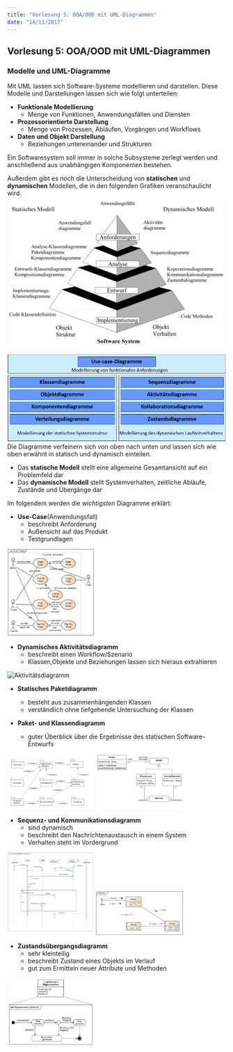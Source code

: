 ```yaml
---
title: "Vorlesung 5: OOA/OOD mit UML-Diagrammen"
date: "14/11/2017"
---
```


## Vorlesung 5: OOA/OOD mit UML-Diagrammen

### Modelle und UML-Diagramme
Mit UML lassen sich Software-Systeme modellieren und darstellen. Diese Modelle und Darstellungen lassen sich wie folgt unterteilen:
* __Funktionale Modellierung__
	* Menge von Funktionen, Anwendungsfällen und Diensten
* __Prozessorientierte Darstellung__
	* Menge von Prozessen, Abläufen, Vorgängen und Workflows
* __Daten und Objekt Darstellung__
	* Beziehungen untereinander und Strukturen 

Ein Softwaresystem soll immer in solche Subsysteme zerlegt werden und anschließend aus unabhängigen Komponenten bestehen.

Außerdem gibt es noch die Unterscheidung von __statischen__ und __dynamischen__ Modellen, die in den folgenden Grafiken veranschaulicht wird.
![Pyramide](images/Pyramide.png)

![Pyramide](images/Pyramide2.PNG)
Die Diagramme verfeinern sich von oben nach unten und lassen sich wie oben erwähnt in statisch und dynamisch einteilen.
* Das __statische Modell__ stellt eine allgemeine Gesamtansicht auf ein Problemfeld dar
* Das __dynamische Modell__ stellt Systemverhalten, zeitliche Abläufe, Zustände und Übergänge dar

Im folgendem werden die _wichtigsten_ Diagramme erklärt:
* __Use-Case__(Anwendungsfall)
	* beschreibt Anforderung
	* Außensicht auf das Produkt
	* Testgrundlagen
<img src="images/Usecase.png" alt="Usecase" style="width: 200px;"/>

* __Dynamisches Aktivitätsdiagramm__
	* beschreibt einen Workflow/Szenario
	* Klassen,Objekte und Beziehungen lassen sich hieraus extrahieren
<img src="images/Aktivitätsdiagramm.png" alt="Aktivitätsdiagramm" style="width: 200px;"/>

* __Statisches Paketdiagramm__
	* besteht aus zusammenhängenden Klassen
	* verständlich ohne tiefgehende Untersuchung der Klassen

* __Paket- und Klassendiagramm__
	* guter Überblick über die Ergebnisse des statischen Software-Entwurfs
<img src="images/Packetdiagramm.PNG" alt="Paketdiagramm" style="width: 200px;"/>
<img src="images/Klassendiagramm.png" alt="Klassendiagramm" style="width: 200px;"/>

* __Sequenz- und Kommunikationsdiagramm__
	* sind dynamisch 
	* beschreibt den Nachrichtenaustausch in einem System
	* Verhalten steht im Vordergrund
<img src="images/Squenzdiagramm.png" alt="Sequenzdiagramm" style="width: 200px;"/>
<img src="images/Kommunikationsdiagramm.png" alt="Kommunikationsdiagramm" style="width: 200px;"/>

* __Zustandsübergangsdiagramm__
	* sehr kleinteilig
	* beschreibt Zustand eines Objekts im Verlauf
	* gut zum Ermitteln neuer Attribute und Methoden
<img src="images/Zustandsdiagramm.png" alt="Sequenzdiagramm" style="width: 200px;"/>




